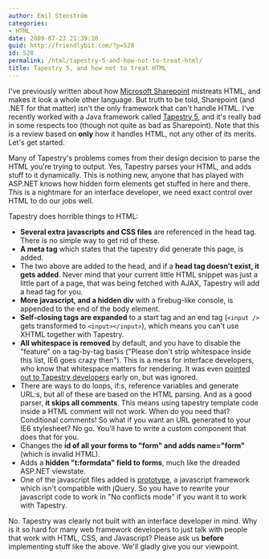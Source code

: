 ```yaml
---
author: Emil Stenström
categories:
- HTML
date: 2009-07-23 21:39:10
guid: http://friendlybit.com/?p=528
id: 528
permalink: /html/tapestry-5-and-how-not-to-treat-html/
title: Tapestry 5, and how not to treat HTML
---
```


I've previously written about how [Microsoft Sharepoint](/html/default-html-in-sharepoint-2007/) mistreats HTML, and makes it look a whole other language. But truth to be told, Sharepoint (and .NET for that matter) isn't the only framework that can't handle HTML. I've recently worked with a Java framework called [Tapestry 5](http://tapestry.apache.org/), and it's really bad in some respects too (though not quite as bad as Sharepoint). Note that this is a review based on **only** how it handles HTML, not any other of its merits. Let's get started.

Many of Tapestry's problems comes from their design decision to parse the HTML you're trying to output. Yes, Tapestry parses your HTML, and adds stuff to it dynamically. This is nothing new, anyone that has played with ASP.NET knows how hidden form elements get stuffed in here and there. This is a nightmare for an interface developer, we need exact control over HTML to do our jobs well.

Tapestry does horrible things to HTML:

  * **Several extra javascripts and CSS files** are referenced in the head tag. There is no simple way to get rid of these.
  * **A meta tag** which states that the tapestry did generate this page, is added.
  * The two above are added to the head, and if a **head tag doesn't exist, it gets added**. Never mind that your current little HTML snippet was just a little part of a page, that was being fetched with AJAX, Tapestry will add a head tag for you.
  * **More javascript, and a hidden div** with a firebug-like console, is appended to the end of the body element.
  * **Self-closing tags are expanded** to a start tag and an end tag (`<input />` gets transformed to `<input></input>`), which means you can't use XHTML together with Tapestry.
  * **All whitespace is removed** by default, and you have to disable the "feature" on a tag-by-tag basis ("Please don't strip whitespace inside this list, IE6 goes crazy then"). This is a mess for interface developers, who know that whitespace matters for rendering. It was even [pointed out to Tapestry developers](https://issues.apache.org/jira/browse/TAPESTRY-2028) early on, but was ignored.
  * There are ways to do loops, if:s, reference variables and generate URL:s, but all of these are based on the HTML parsing. And as a good parser, **it skips all comments**. This means using tapestry template code inside a HTML comment will not work. When do you need that? Conditional comments! So what if you want an URL generated to your IE6 stylesheet? No go. You'll have to write a custom component that does that for you.
  * Changes the **id of all your forms to "form" and adds name="form"** (which is invalid HTML).
  * Adds a **hidden "t:formdata" field to forms**, much like the dreaded ASP.NET viewstate.
  * One of the javascript files added is [prototype](http://www.prototypejs.org/), a javascript framework which isn't compatible with jQuery. So you have to rewrite your javascript code to work in "No conflicts mode" if you want it to work with Tapestry.

No. Tapestry was clearly not built with an interface developer in mind. Why is it so hard for many web framework developers to just talk with people that work with HTML, CSS, and Javascript? Please ask us **before** implementing stuff like the above. We'll gladly give you our viewpoint.
